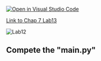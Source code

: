 [![Open in Visual Studio Code](https://classroom.github.com/assets/open-in-vscode-c66648af7eb3fe8bc4f294546bfd86ef473780cde1dea487d3c4ff354943c9ae.svg)](https://classroom.github.com/online_ide?assignment_repo_id=8957117&assignment_repo_type=AssignmentRepo)

[Link to Chap 7 Lab13](https://docs.google.com/presentation/d/1JAYVQiZr57OZfIMUQAkPNPlCKidqvytLhLDB5aqag_8/edit#slide=id.g114ede88c96_0_424)

![Lab12](https://nimbus-screenshots.s3.amazonaws.com/s/a337f7df2610388f0e93f5cb24de206b.png)

## Compete the "main.py"


